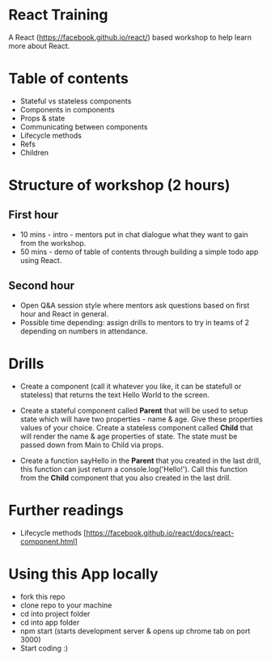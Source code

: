 # React Training
A React (https://facebook.github.io/react/) based workshop to help learn more about React. 

# Table of contents
- Stateful vs stateless components
- Components in components
- Props & state
- Communicating between components
- Lifecycle methods
- Refs
- Children

# Structure of workshop (2 hours)
## First hour
- 10 mins - intro - mentors put in chat dialogue what they want to gain from the workshop.
- 50 mins - demo of table of contents through building a simple todo app using React.

## Second hour
- Open Q&A session style where mentors ask questions based on first hour and React in general.
- Possible time depending: assign drills to mentors to try in teams of 2 depending on numbers in attendance.

# Drills
- Create a component (call it whatever you like, it can be statefull or stateless) that returns the text Hello World to the screen.

- Create a stateful component called **Parent** that will be used to setup state which will have two properties - name & age. Give these properties values of your choice. Create a stateless component called **Child** that will render the name & age properties of state. The state must be passed down from Main to Child via props.

- Create a function sayHello in the **Parent** that you created in the last drill, this function can just return a console.log('Hello!'). Call this function from the **Child** component that you also created in the last drill.


# Further readings
- Lifecycle methods [https://facebook.github.io/react/docs/react-component.html]

# Using this App locally
- fork this repo
- clone repo to your machine
- cd into project folder
- cd into app folder
- npm start (starts development server & opens up chrome tab on port 3000)
- Start coding :)
